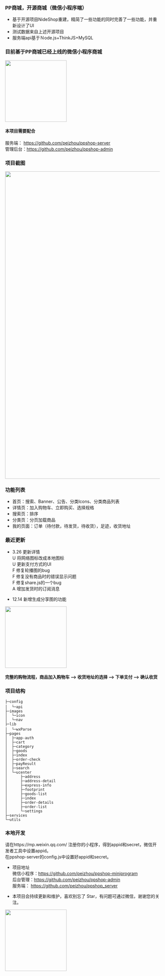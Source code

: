 ### PP商城，开源商城（微信小程序端）

+ 基于开源项目NideShop重建，精简了一些功能的同时完善了一些功能，并重新设计了UI
+ 测试数据来自上述开源项目
+ 服务端api基于Ｎode.js+ThinkJS+MySQL

### 目前基于PP商城已经上线的微信小程序商城
<img width="200" src="https://img.mybei.cn/mini_qr.jpg"/>


#### 本项目需要配合  
服务端： https://github.com/peizhou/ppshop-server  
管理后台：https://github.com/peizhou/ppshop-admin  
 

### 项目截图

<img width="1000" src="https://img.mybei.cn/072710010098_0WechatIMG2.jpeg"/>

### 功能列表
+ 首页：搜索、Banner、公告、分类Icons、分类商品列表
+ 详情页：加入购物车、立即购买、选择规格
+ 搜索页：排序
+ 分类页：分页加载商品
+ 我的页面：订单（待付款，待发货，待收货），足迹，收货地址

### 最近更新 
- 3.26 更新详情  
U 将网络图标改成本地图标  
U 更新支付方式的UI  
F 修复轮播图的bug  
F 修复没有商品时的错误显示问题  
F 修复share.js的一个bug  
A 增加发货时的订阅消息  

- 12.14 新增生成分享图的功能  
<img width="200" src="https://img.mybei.cn/wx9a9aa2c93a76d729.o6zAJs7jzc0bQEwXjBm3q8QkbgrQ.Hru44NjZKOXQb943dd2052d8b5ccdadd13483ebd9d0a.png"/>

#### 完整的购物流程，商品加入购物车 --> 收货地址的选择 --> 下单支付 --> 确认收货

### 项目结构
```
├─config     
│  └─api　
├─images    
│  └─icon
│  └─nav
├─lib
│  └─wxParse　　　
├─pages
│  ├─app-auth
│  ├─cart
│  ├─category
│  ├─goods
│  ├─index
│  ├─order-check
│  ├─payResult
│  ├─search
│  └─ucenter
│      ├─address
│      ├─address-detail
│      ├─express-info
│      ├─footprint
│      ├─goods-list
│      ├─index
│      ├─order-details
│      ├─order-list
│      └─settings
├─services
└─utils
```
### 本地开发

请在https://mp.weixin.qq.com/ 注册你的小程序，得到appid和secret，微信开发者工具中设置appid。  
在ppshop-server的config.js中设置好appid和secret。  

- 项目地址  
微信小程序：https://github.com/peizhou/ppshop-miniprogram  
后台管理：https://github.com/peizhou/ppshop-admin  
服务端： https://github.com/peizhou/ppshop_server  

- 本项目会持续更新和维护，喜欢别忘了 Star，有问题可通过微信，谢谢您的关注。
<img width="200" src="https://img.mybei.cn/contact.jpeg"/>


